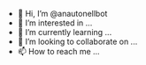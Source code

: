 - 👋 Hi, I’m @anautonellbot
- 👀 I’m interested in ...
- 🌱 I’m currently learning ...
- 💞️ I’m looking to collaborate on ...
- 📫 How to reach me ...

<!---
anautonellbot/anautonellbot is a ✨ special ✨ repository because its `README.md` (this file) appears on your GitHub profile.
You can click the Preview link to take a look at your changes.
--->
